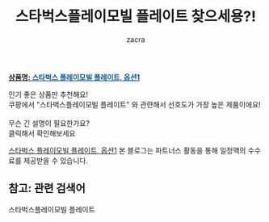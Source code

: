 ﻿---
layout: post
title:  "스타벅스플레이모빌 플레이트 찾으세용?!"
author: zacra
categories: [ 아이템 ]
tags: [스타벅스플레이모빌 플레이트]
image: https://static.coupangcdn.com/image/vendor_inventory/c9a8/d2b71badd9027af8649fce28ebb4181a472b375f68841c64fb6022c2f010.jpg 
description: "쿠팡에서 스타벅스플레이모빌 플레이트 관련 키워드로 가장 고객 선호도가 높은 제품이랍니다."
rating: 4.5
---

<a href="https://link.coupang.com/re/AFFSDP?lptag=AF8407795&pageKey=4809653547&itemId=6185041311&vendorItemId=73481045082&traceid=V0-153-9e4c5c5188375370"><b>상품명: <font color='#01579B'>스타벅스 플레이모빌 플레이트, 옵션1</font></b></a>

인기 좋은 상품만 추천해요!<br/>
쿠팡에서 "스타벅스플레이모빌 플레이트" 와 관련해서 선호도가 가장 높은 제품이에요!<br/><br/>
무슨 긴 설명이 필요한가요?  
클릭해서 확인해보세요


<a href="https://link.coupang.com/re/AFFSDP?lptag=AF8407795&pageKey=4809653547&itemId=6185041311&vendorItemId=73481045082&traceid=V0-153-9e4c5c5188375370">스타벅스 플레이모빌 플레이트, 옵션1</a>
본 블로그는 파트너스 활동을 통해 일정액의 수수료를 제공받을 수 있습니다.

## 참고: 관련 검색어    
스타벅스플레이모빌 플레이트
